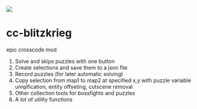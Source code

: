 [![](https://tokei.rs/b1/github/krypciak/cc-blitzkrieg?type=javascriptt&label=JavaScript&style=flat)](https://github.com/krypciak/cc-blitzkrieg)
# cc-blitzkrieg
epic crosscode mod
1. Solve and skips puzzles with one button
2. Create selections and save them to a json file
3. Record puzzles (for later automatic solving)
4. Copy selection from map1 to map2 at specified x,y with puzzle variable uniqification, entity offseting, cutscene removal
5. Other collection tools for bossfights and puzzles
6. A lot of utility functions
